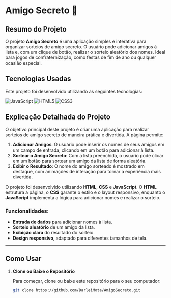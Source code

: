 # Amigo Secreto 🎉

## Resumo do Projeto

O projeto **Amigo Secreto** é uma aplicação simples e interativa para organizar sorteios de amigo secreto. O usuário pode adicionar amigos à lista e, com um clique de botão, realizar o sorteio aleatório dos nomes. Ideal para jogos de confraternização, como festas de fim de ano ou qualquer ocasião especial.

## Tecnologias Usadas

Este projeto foi desenvolvido utilizando as seguintes tecnologias:

![JavaScript](https://img.shields.io/badge/JavaScript-FFFF00?style=flat&logo=javascript&logoColor=black) ![HTML5](https://img.shields.io/badge/HTML5-E34F26?style=flat&logo=html5&logoColor=white) ![CSS3](https://img.shields.io/badge/CSS3-1572B6?style=flat&logo=css3&logoColor=white)

## Explicação Detalhada do Projeto

O objetivo principal deste projeto é criar uma aplicação para realizar sorteios de amigo secreto de maneira prática e divertida. A página permite:

1. **Adicionar Amigos**: O usuário pode inserir os nomes de seus amigos em um campo de entrada, clicando em um botão para adicionar à lista.
2. **Sortear o Amigo Secreto**: Com a lista preenchida, o usuário pode clicar em um botão para sortear um amigo da lista de forma aleatória.
3. **Exibir o Resultado**: O nome do amigo sorteado é mostrado em destaque, com animações de interação para tornar a experiência mais divertida.

O projeto foi desenvolvido utilizando **HTML**, **CSS** e **JavaScript**. O **HTML** estrutura a página, o **CSS** garante o estilo e o layout responsivo, enquanto o **JavaScript** implementa a lógica para adicionar nomes e realizar o sorteio.

### Funcionalidades:
- **Entrada de dados** para adicionar nomes à lista.
- **Sorteio aleatório** de um amigo da lista.
- **Exibição clara** do resultado do sorteio.
- **Design responsivo**, adaptado para diferentes tamanhos de tela.

---

## Como Usar

1. **Clone ou Baixe o Repositório**

   Para começar, clone ou baixe este repositório para o seu computador:

   ```bash
   git clone https://github.com/DarleiMota/AmigoSecreto.git
